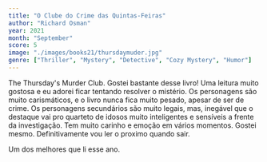 ```yaml
---
title: "O Clube do Crime das Quintas-Feiras"
author: "Richard Osman"
year: 2021
month: "September"
score: 5
image: "./images/books21/thursdaymuder.jpg"
genre: ["Thriller", "Mystery", "Detective", "Cozy Mystery", "Humor"]
---
```


The Thursday's Murder Club. Gostei bastante desse livro! Uma leitura muito gostosa e eu adorei ficar tentando resolver o mistério. Os personagens são muito carismáticos, e o livro nunca fica muito pesado, apesar de ser de crime. Os personagens secundários são muito legais, mas, inegável que o destaque vai pro quarteto de idosos muito inteligentes e sensíveis a frente da investigação. Tem muito carinho e emoção em vários momentos. Gostei mesmo. Definitivamente vou ler o proximo quando sair.

Um dos melhores que li esse ano.
